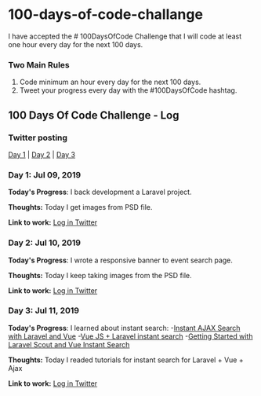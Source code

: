 # 100-days-of-code-challange
I have accepted the # 100DaysOfCode Challenge that I will code at least one hour every day for the next 100 days.

### Two Main Rules
1.  Code minimum an hour every day for the next 100 days.
2.  Tweet your progress every day with the #100DaysOfCode hashtag.

## 100 Days Of Code Challenge - Log

### Twitter posting
[Day 1](https://twitter.com/FabioVanderlei/status/1148431575887093763) | [Day 2](https://twitter.com/FabioVanderlei/status/1148806745512435714) | [Day 3](https://twitter.com/FabioVanderlei/status/1149160032585551872)


### Day 1: Jul 09, 2019
**Today's Progress**: I back development a Laravel project.

**Thoughts:** Today I get images from PSD file.

**Link to work:** [Log in Twitter](https://twitter.com/FabioVanderlei/status/1148431575887093763)
 
### Day 2: Jul 10, 2019
**Today's Progress**: I wrote a responsive banner to event search page.

**Thoughts:** Today I keep taking images from the PSD file.

**Link to work:** [Log in Twitter](https://twitter.com/FabioVanderlei/status/1148806745512435714)

### Day 3: Jul 11, 2019
**Today's Progress**: I learned about instant search:
-[Instant AJAX Search with Laravel and Vue](https://pineco.de/instant-ajax-search-laravel-vue/)
-[Vue JS + Laravel instant search](https://gist.github.com/davidtrushkov/5b58f0721c8b4686316dcd57ab74b000)
-[Getting Started with Laravel Scout and Vue Instant Search](https://www.algolia.com/doc/framework-integration/laravel/tutorials/getting-started-with-laravel-scout-vuejs/)

**Thoughts:** Today I readed tutorials for instant search for Laravel + Vue + Ajax

**Link to work:** [Log in Twitter](https://twitter.com/FabioVanderlei/status/1149160032585551872)